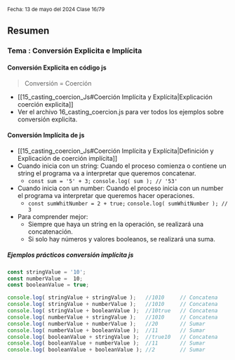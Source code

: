 <sub> Fecha: 13 de mayo del 2024 </sub>
<sub> Clase 16/79 </sub>
## Resumen
### Tema : Conversión Explicita e Implícita

#### Conversión Explicita en código js

> Conversión = Coerción  

- [[15_casting_coercion_Js#Coerción Implícita y Explícita|Explicación coerción explicita]]
- Ver el archivo 16_casting_coercion.js para ver todos los ejemplos sobre conversión explicita.
#### Conversión Implícita de js

- [[15_casting_coercion_Js#Coerción Implícita y Explícita|Definición y Explicación de coerción implícita]]
- Cuando inicia con un string: Cuando el proceso comienza o contiene un string el programa va a interpretar que queremos concatenar.
	- `const sum = '5' + 3;`
	  `console.log( sum ); // '53' ` 
- Cuando inicia con un number: Cuando el proceso inicia con un number el programa va interpretar que queremos hacer operaciones. 
	- `const sumWhitNumber = 2 + true;`
	  `console.log( sumWhitNumber ); // 3` 
- Para comprender mejor:
	- Siempre que haya un string en la operación, se realizará una concatenación.
	- Si solo hay números y valores booleanos, se realizará una suma.
##### Ejemplos prácticos conversión implícita js

```JavaScript
const stringValue = '10';
const numberValue =  10;
const booleanValue = true;

console.log( stringValue + stringValue );   //1010     // Concatena
console.log( stringValue + numberValue );   //1010     // Concatena
console.log( stringValue + booleanValue );  //10true   // Concatena
console.log( numberValue + stringValue );   //1010     // Concatena
console.log( numberValue + numberValue );   //20       // Sumar
console.log( numberValue + booleanValue );  //11       // Sumar
console.log( booleanValue + stringValue );  //true10   // Concatena
console.log( booleanValue + numberValue );  //11       // Sumar
console.log( booleanValue + booleanValue ); //2        // Sumar
```


